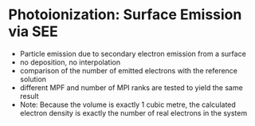 # Photoionization: Surface Emission via SEE
* Particle emission due to secondary electron emission from a surface
* no deposition, no interpolation 
* comparison of the number of emitted electrons with the reference solution
* different MPF and number of MPI ranks are tested to yield the same result
* Note: Because the volume is exactly 1 cubic metre, the calculated electron density is exactly the number of real electrons in the system

